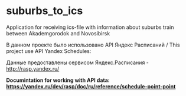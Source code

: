 # suburbs_to_ics
Application for receiving ics-file with information about suburbs train between Akademgorodok and Novosibirsk

В данном проекте было использовано API Яндекс Расписаний / This project use API Yandex Schedules:

Данные предоставлены сервисом Яндекс.Расписания - http://rasp.yandex.ru/

**Documintation for working with API data: https://yandex.ru/dev/rasp/doc/ru/reference/schedule-point-point**
